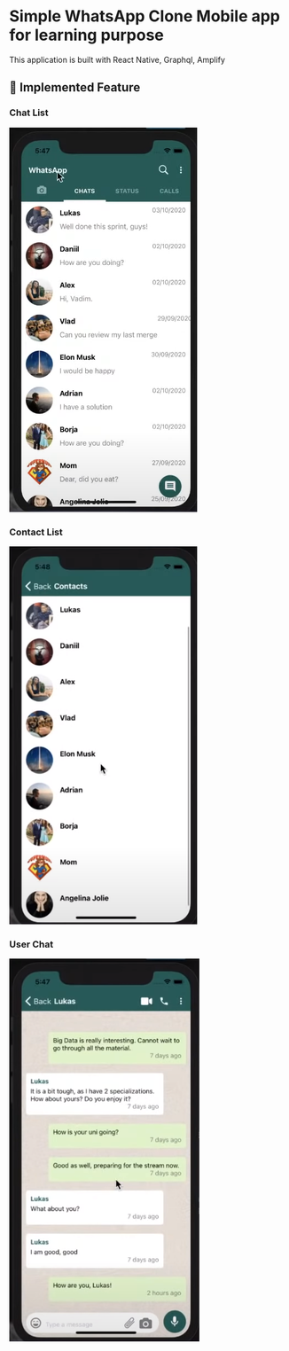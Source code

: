 # Simple WhatsApp Clone Mobile app for learning purpose 
This application is built with React Native, Graphql, Amplify

## 🚀 Implemented Feature

### Chat List
![alt text](resources/WhatsappClone.png)

### Contact List 
![alt text](resources/Contact.png)

### User Chat 
![alt text](resources/WhatsappCloneChat.png)